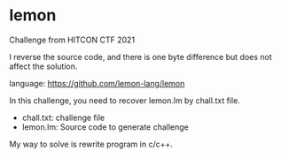 # lemon

Challenge from HITCON CTF 2021

I reverse the source code, and there is one byte difference but does not affect the solution.

language: https://github.com/lemon-lang/lemon

In this challenge, you need to recover lemon.lm by chall.txt file.

- chall.txt: challenge file
- lemon.lm: Source code to generate challenge

My way to solve is rewrite program in c/c++.